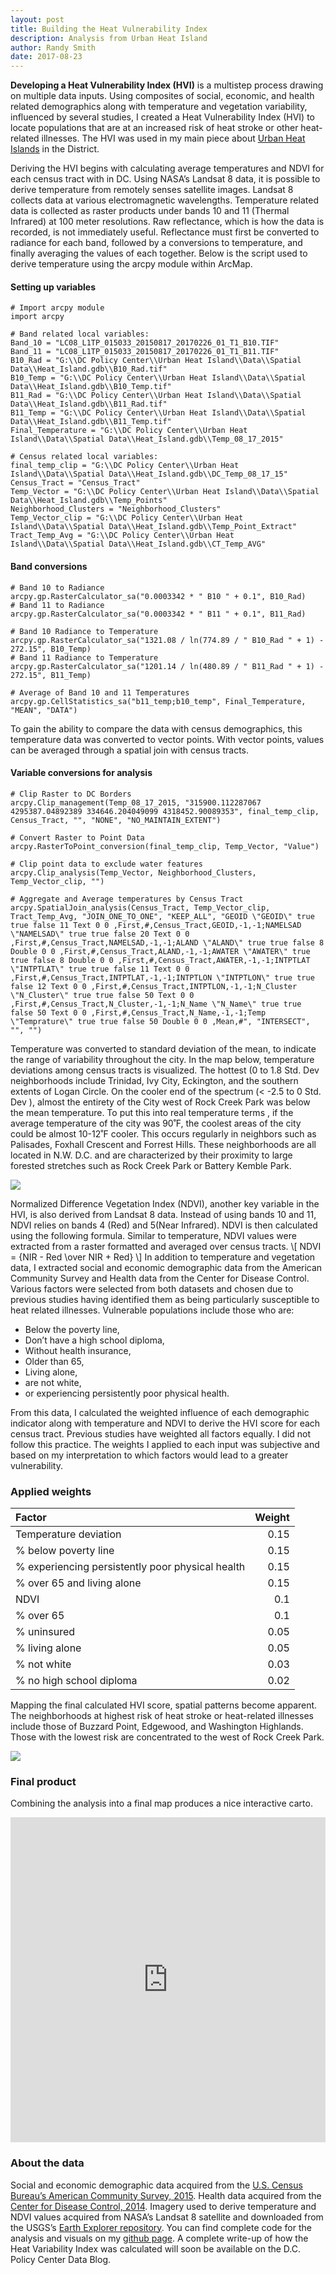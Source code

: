 ```yaml
---
layout: post
title: Building the Heat Vulnerability Index
description: Analysis from Urban Heat Island
author: Randy Smith
date: 2017-08-23
---
```


**Developing a Heat Vulnerability Index (HVI)** is a multistep process drawing on multiple data inputs. Using composites of social, economic, and health related demographics along with temperature and vegetation variability, influenced by several studies, I created a Heat Vulnerability Index (HVI) to locate populations that are at an increased risk of heat stroke or other heat-related illnesses. The HVI was used in my main piece about [Urban Heat Islands](https://www.dcpolicycenter.org/publications/urban-heat-islands/?utm_source=urban-heat-islands-data-blog&utm_medium=data-blog) in the District.

Deriving the HVI begins with calculating average temperatures and NDVI for each census tract with in DC. Using NASA’s Landsat 8 data, it is possible to derive temperature from remotely senses satellite images. Landsat 8 collects data at various electromagnetic wavelengths. Temperature related data is collected as raster products under bands 10 and 11 (Thermal Infrared) at 100 meter resolutions. Raw reflectance, which is how the data is recorded, is not immediately useful. Reflectance must first be converted to radiance for each band, followed by a conversions to temperature, and finally averaging the values of each together. Below is the script used to derive temperature using the arcpy module within ArcMap.

#### Setting up variables
~~~~
# Import arcpy module
import arcpy

# Band related local variables:
Band_10 = "LC08_L1TP_015033_20150817_20170226_01_T1_B10.TIF"
Band_11 = "LC08_L1TP_015033_20150817_20170226_01_T1_B11.TIF"
B10_Rad = "G:\\DC Policy Center\\Urban Heat Island\\Data\\Spatial Data\\Heat_Island.gdb\\B10_Rad.tif"
B10_Temp = "G:\\DC Policy Center\\Urban Heat Island\\Data\\Spatial Data\\Heat_Island.gdb\\B10_Temp.tif"
B11_Rad = "G:\\DC Policy Center\\Urban Heat Island\\Data\\Spatial Data\\Heat_Island.gdb\\B11_Rad.tif"
B11_Temp = "G:\\DC Policy Center\\Urban Heat Island\\Data\\Spatial Data\\Heat_Island.gdb\\B11_Temp.tif"
Final_Temperature = "G:\\DC Policy Center\\Urban Heat Island\\Data\\Spatial Data\\Heat_Island.gdb\\Temp_08_17_2015"

# Census related local variables:
final_temp_clip = "G:\\DC Policy Center\\Urban Heat
Island\\Data\\Spatial Data\\Heat_Island.gdb\\DC_Temp_08_17_15"
Census_Tract = "Census_Tract"
Temp_Vector = "G:\\DC Policy Center\\Urban Heat Island\\Data\\Spatial Data\\Heat_Island.gdb\\Temp_Points"
Neighborhood_Clusters = "Neighborhood_Clusters"
Temp_Vector_clip = "G:\\DC Policy Center\\Urban Heat Island\\Data\\Spatial Data\\Heat_Island.gdb\\Temp_Point_Extract"
Tract_Temp_Avg = "G:\\DC Policy Center\\Urban Heat Island\\Data\\Spatial Data\\Heat_Island.gdb\\CT_Temp_AVG"
~~~~
#### Band conversions
~~~~
# Band 10 to Radiance
arcpy.gp.RasterCalculator_sa("0.0003342 * " B10 " + 0.1", B10_Rad)
# Band 11 to Radiance
arcpy.gp.RasterCalculator_sa("0.0003342 * " B11 " + 0.1", B11_Rad)

# Band 10 Radiance to Temperature
arcpy.gp.RasterCalculator_sa("1321.08 / ln(774.89 / " B10_Rad " + 1) - 272.15", B10_Temp)
# Band 11 Radiance to Temperature
arcpy.gp.RasterCalculator_sa("1201.14 / ln(480.89 / " B11_Rad " + 1) - 272.15", B11_Temp)

# Average of Band 10 and 11 Temperatures
arcpy.gp.CellStatistics_sa("b11_temp;b10_temp", Final_Temperature, "MEAN", "DATA")
~~~~
To gain the ability to compare the data with census demographics, this temperature data was converted to vector points. With vector points, values can be averaged through a spatial join with census tracts.

#### Variable conversions for analysis
~~~~
# Clip Raster to DC Borders
arcpy.Clip_management(Temp_08_17_2015, "315900.112287067 4295387.04892389 334646.204049099 4318452.90089353", final_temp_clip, Census_Tract, "", "NONE", "NO_MAINTAIN_EXTENT")

# Convert Raster to Point Data
arcpy.RasterToPoint_conversion(final_temp_clip, Temp_Vector, "Value")

# Clip point data to exclude water features
arcpy.Clip_analysis(Temp_Vector, Neighborhood_Clusters, Temp_Vector_clip, "")

# Aggregate and Average temperatures by Census Tract
arcpy.SpatialJoin_analysis(Census_Tract, Temp_Vector_clip, Tract_Temp_Avg, "JOIN_ONE_TO_ONE", "KEEP_ALL", "GEOID \"GEOID\" true true false 11 Text 0 0 ,First,#,Census_Tract,GEOID,-1,-1;NAMELSAD \"NAMELSAD\" true true false 20 Text 0 0 ,First,#,Census_Tract,NAMELSAD,-1,-1;ALAND \"ALAND\" true true false 8 Double 0 0 ,First,#,Census_Tract,ALAND,-1,-1;AWATER \"AWATER\" true true false 8 Double 0 0 ,First,#,Census_Tract,AWATER,-1,-1;INTPTLAT \"INTPTLAT\" true true false 11 Text 0 0 ,First,#,Census_Tract,INTPTLAT,-1,-1;INTPTLON \"INTPTLON\" true true false 12 Text 0 0 ,First,#,Census_Tract,INTPTLON,-1,-1;N_Cluster \"N_Cluster\" true true false 50 Text 0 0 ,First,#,Census_Tract,N_Cluster,-1,-1;N_Name \"N_Name\" true true false 50 Text 0 0 ,First,#,Census_Tract,N_Name,-1,-1;Temp \"Temprature\" true true false 50 Double 0 0 ,Mean,#", "INTERSECT", "", "")
~~~~

Temperature was converted to standard deviation of the mean, to indicate the range of variability throughout the city. In the map below, temperature deviations among census tracts is visualized. The hottest (0 to 1.8 Std. Dev neighborhoods include Trinidad, Ivy City, Eckington, and the southern extents of Logan Circle. On the cooler end of the spectrum (< -2.5 to 0 Std. Dev ), almost the entirety of the City west of Rock Creek Park was below the mean temperature. To put this into real temperature terms , if the average temperature of the city was 90˚F, the coolest areas of the city could be almost 10-12˚F cooler. This occurs regularly in neighbors such as Palisades, Foxhall Crescent and Forrest Hills. These neighborhoods are all located in N.W. D.C. and are characterized by their proximity to large forested stretches such as Rock Creek Park or Battery Kemble Park.

[//]: # (temperature deviation map image)
<img src="..\assets\images\post_images\temperature-deviation.png">


Normalized Difference Vegetation Index (NDVI), another key variable in the HVI, is also derived from Landsat 8 data. Instead of using bands 10 and 11, NDVI relies on bands 4 (Red) and 5(Near Infrared). NDVI is then calculated using the following formula. Similar to temperature, NDVI values were extracted from a raster formatted and averaged over census tracts.
\\[ NDVI = {NIR - Red \over NIR + Red} \\]
In addition to temperature and vegetation data, I extracted social and economic demographic data from the American Community Survey and Health data from the Center for Disease Control.  Various factors were selected from both datasets and chosen due to previous studies having identified them as being particularly susceptible to heat related illnesses.
Vulnerable populations include those who are:
* Below the poverty line,
*	Don’t have a high school diploma,
*	Without health insurance,
*	Older than 65,
*	Living alone,
*	are not white,
*	or experiencing persistently poor physical health.

From this data, I calculated the weighted influence of each demographic indicator along with temperature and NDVI to derive the HVI score for each census tract. Previous studies have weighted all factors equally. I did not follow this practice. The weights I applied to each input was subjective and based on my interpretation to which factors would lead to a greater vulnerability.

### Applied weights

|Factor                                            |	Weight  |
|:-------------------------------------------------|---------:|
|Temperature deviation	                           |   0.15   |
|% below poverty line                              |   0.15   |
|% experiencing persistently poor physical health  |   0.15   |
|% over 65 and living alone                        |   0.15   |
|NDVI                                              |   0.1    |
|% over 65	                                       |   0.1    |
|% uninsured                                       |   0.05   |
|% living alone                                    |   0.05   |
|% not white	                                     |   0.03   |
|% no high school diploma	                         |   0.02   |

Mapping the final calculated HVI score, spatial patterns become apparent. The neighborhoods at highest risk of heat stroke or heat-related illnesses include those of Buzzard Point, Edgewood, and Washington Highlands. Those with the lowest risk are concentrated to the west of Rock Creek Park.

[//]: # (HVI map image)
<img src="..\assets\images\post_images\heat-vulnerability-index.png">

### Final product
Combining the analysis into a final map produces a nice interactive carto.
<iframe src="https://jennyminich.carto.com/builder/84ad5cdc-626c-11e7-94cc-0e98b61680bf/embed" width="100%" height="520" frameborder="0" allowfullscreen="allowfullscreen"></iframe>

### About the data
Social and economic demographic data acquired from the [U.S. Census Bureau’s American Community Survey, 2015](https://factfinder.census.gov/faces/nav/jsf/pages/index.xhtml). Health data acquired from the [Center for Disease Control, 2014](https://chronicdata.cdc.gov/health-area/500-cities). Imagery used to derive temperature and NDVI values acquired from NASA’s Landsat 8 satellite and downloaded from the USGS’s [Earth Explorer repository](https://earthexplorer.usgs.gov/). You can find complete code for the analysis and visuals on my [github page](https://github.com/smitty1788/DCPolicyCenter/tree/master/March%202017/Urban%20Heat%20Island). A complete write-up of how the Heat Variability Index was calculated will soon be available on the D.C. Policy Center Data Blog.
